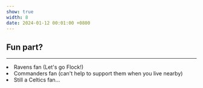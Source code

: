 ```yaml
---
show: true
width: 8
date: 2024-01-12 00:01:00 +0800
---
```


<div class="p-4">
    <h2>Fun part?</h2>
    <hr />
    <li> Ravens fan (Let's go Flock!)</li>
    <li> Commanders fan (can't help to support them when you live nearby)</li>
    <li> Still a Celtics fan...</li>
    <!-- <p>
        <code>Showcase</code> is a page where you can show off almost anything you want. It can be the photo of your pets, your favorite books, your favorite projects, or anything else you want to show to the world.
    </p>
    <p>
        You can create a new showcase item by creating a new file in the <code>_showcase</code> folder. It gives you the highest flexibility to customize the item using any HTML code.
    </p> -->
    <!-- <p>
        Cards are ordered by the <code>date</code> field in the front matter in descending order. The <code>width</code> field is used to determine the width of the card, ranging from 1 to 12.
        Layout is done by the <a href="https://masonry.desandro.com/" target="_blank">Masonry</a> library.
    </p> -->
    <!-- <p>
        For a tidy layout, it is recommended to set the width of the cards to be either multiple of 3 or multiple of 4 for all cards, except for small badges that do not take up much space (width=1).
    </p> -->
</div>